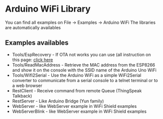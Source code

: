 # Arduino WiFi Library

You can find all examples on File -> Examples -> Arduino WiFi
The libraries are automatically availables

## Examples availables

- Tools/EspRecovery - If OTA not works you can use (all instruction on this page: [click here](http://labs.arduino.org/How+to+change+the+firmware+on+an+Arduino+UNO+WiFi)
- Tools/ReadMacAddress - Retrieve the MAC address from the ESP8266 and show it on the console with the SSID name of the Arduino Uno WiFi
- Tools/Wifi2Serial - Use the Arduino WiFi as a simple WiFi2Serial converter to communicate from a serial console to a telnet terminal or to a web browser
- RestClient - Receive command from remote Queue (ThingSpeak Talkback)
- RestServer - Like Arduino Bridge (Yun family)
- WebServer - like WebServer example in WiFi Shield examples
- WebServerBlink - like WebServer example in WiFi Shield examples
